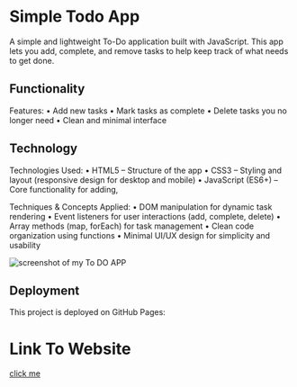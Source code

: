 # Simple Todo App

A simple and lightweight To-Do application built with JavaScript. This app lets you add, complete, and remove tasks to help keep track of what needs to get done.

## Functionality

Features:
• Add new tasks
• Mark tasks as complete
• Delete tasks you no longer need
• Clean and minimal interface

## Technology

Technologies Used:
• HTML5 – Structure of the app
• CSS3 – Styling and layout (responsive design for desktop and mobile)
• JavaScript (ES6+) – Core functionality for adding,

Techniques & Concepts Applied:
• DOM manipulation for dynamic task rendering
• Event listeners for user interactions (add, complete, delete)
• Array methods (map, forEach) for task management
• Clean code organization using functions
• Minimal UI/UX design for simplicity and usability

![screenshot of my To DO APP ](<Screenshot 2025-09-30 at 11.15.39 PM.png>)

## Deployment

This project is deployed on GitHub Pages:

# Link To Website

[click me ](https://reyesenterprise.github.io/se_project_todo-app/)
